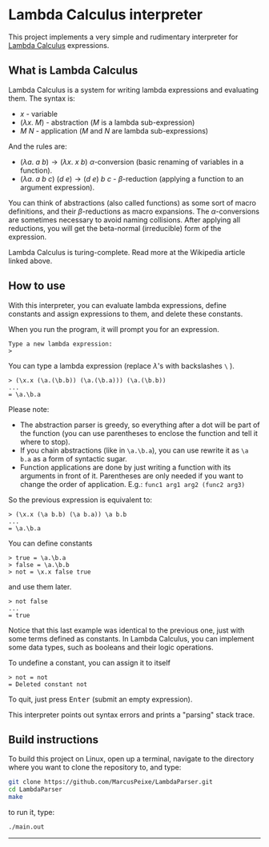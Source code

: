 # Lambda Calculus interpreter

This project implements a very simple and rudimentary interpreter for
[Lambda Calculus](https://en.wikipedia.org/wiki/Lambda_calculus "Wikipedia")
expressions.

## What is Lambda Calculus

Lambda Calculus is a system for writing lambda expressions and evaluating them.
The syntax is:

* $x$ - variable
* $(\lambda x.\ M)$ - abstraction ($M$ is a lambda sub-expression)
* $M\ N$ - application ($M$ and $N$ are lambda sub-expressions)

And the rules are:

* $(\lambda a.\ a\ b) \rightarrow (\lambda x.\ x\ b)$ $\alpha$-conversion
(basic renaming of variables in a function).
* $(\lambda a.\ a\ b\ c)\ (d\ e) \rightarrow (d\ e)\ b\ c$ - $\beta$-reduction
(applying a function to an argument expression).

You can think of abstractions (also called functions) as some sort of macro
definitions, and their $\beta$-reductions as macro expansions. The
$\alpha$-conversions are sometimes necessary to avoid naming collisions.
After applying all reductions, you will get the beta-normal (irreducible)
form of the expression.

Lambda Calculus is turing-complete. Read more at the Wikipedia article linked
above.

## How to use

With this interpreter, you can evaluate lambda expressions, define constants
and assign expressions to them, and delete these constants.

When you run the program, it will prompt you for an expression.

```
Type a new lambda expression:
> 
```

You can type a lambda expression (replace $\lambda$'s with backslashes `\` ).

```
> (\x.x (\a.(\b.b)) (\a.(\b.a))) (\a.(\b.b))
...
= \a.\b.a
```

Please note:
* The abstraction parser is greedy, so everything after a dot will be part of
  the function (you can use parentheses to enclose the function and tell it
  where to stop).
* If you chain abstractions (like in `\a.\b.a`), you can use rewrite it as
  `\a b.a` as a form of syntactic sugar.
* Function applications are done by just writing a function with its arguments
  in front of it. Parentheses are only needed if you want to change the order
  of application. E.g.: `func1 arg1 arg2 (func2 arg3)`

So the previous expression is equivalent to:

```
> (\x.x (\a b.b) (\a b.a)) \a b.b
...
= \a.\b.a
```

You can define constants

```
> true = \a.\b.a
> false = \a.\b.b
> not = \x.x false true
```

and use them later.

```
> not false
...
= true
```

Notice that this last example was identical to the previous one, just with
some terms defined as constants. In Lambda Calculus, you can implement some
data types, such as booleans and their logic operations.

To undefine a constant, you can assign it to itself

```
> not = not
= Deleted constant not
```

To quit, just press <kbd>Enter</kbd> (submit an empty expression).

This interpreter points out syntax errors and prints a "parsing" stack trace.

## Build instructions

To build this project on Linux, open up a terminal, navigate to the directory
where you want to clone the repository to, and type:

```bash
git clone https://github.com/MarcusPeixe/LambdaParser.git
cd LambdaParser
make
```

to run it, type:

```bash
./main.out
```

---